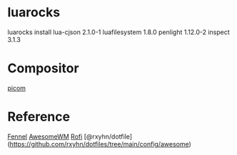 # luarocks

luarocks install lua-cjson 2.1.0-1
luafilesystem 1.8.0
penlight 1.12.0-2
inspect 3.1.3

# Compositor

[picom](https://github.com/yshui/picom)

# Reference

[Fennel](https://fennel-lang.org/)
[AwesomeWM](https://awesomewm.org/doc/)
[Rofi](https://github.com/davatorium/rofi)
[@rxyhn/dotfile] (https://github.com/rxyhn/dotfiles/tree/main/config/awesome)
